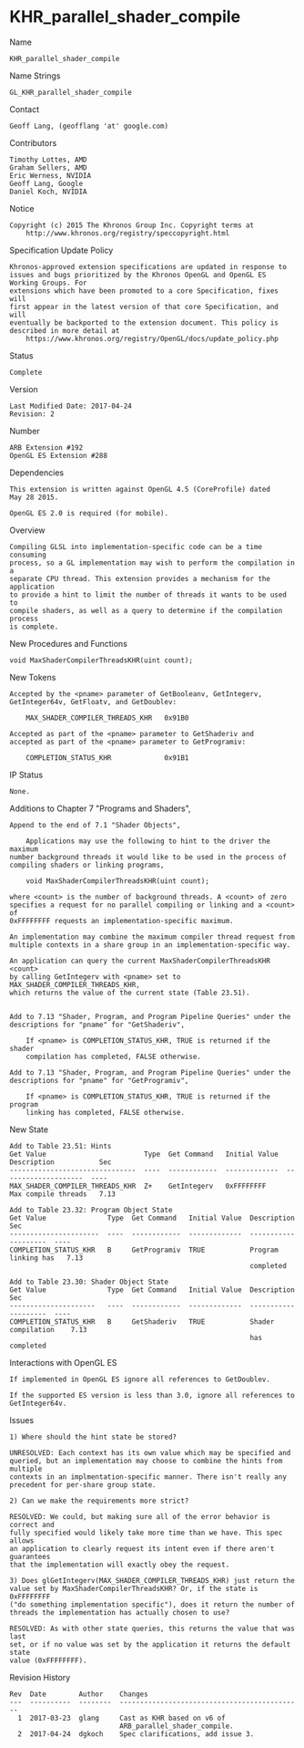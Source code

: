 # KHR_parallel_shader_compile

Name

    KHR_parallel_shader_compile

Name Strings

    GL_KHR_parallel_shader_compile

Contact

    Geoff Lang, (geofflang 'at' google.com)

Contributors

    Timothy Lottes, AMD
    Graham Sellers, AMD
    Eric Werness, NVIDIA
    Geoff Lang, Google
    Daniel Koch, NVIDIA

Notice

    Copyright (c) 2015 The Khronos Group Inc. Copyright terms at
        http://www.khronos.org/registry/speccopyright.html

Specification Update Policy

    Khronos-approved extension specifications are updated in response to
    issues and bugs prioritized by the Khronos OpenGL and OpenGL ES Working Groups. For
    extensions which have been promoted to a core Specification, fixes will
    first appear in the latest version of that core Specification, and will
    eventually be backported to the extension document. This policy is
    described in more detail at
        https://www.khronos.org/registry/OpenGL/docs/update_policy.php

Status

    Complete

Version

    Last Modified Date: 2017-04-24
    Revision: 2

Number

    ARB Extension #192
    OpenGL ES Extension #288

Dependencies

    This extension is written against OpenGL 4.5 (CoreProfile) dated
    May 28 2015.

    OpenGL ES 2.0 is required (for mobile).

Overview

    Compiling GLSL into implementation-specific code can be a time consuming
    process, so a GL implementation may wish to perform the compilation in a
    separate CPU thread. This extension provides a mechanism for the application
    to provide a hint to limit the number of threads it wants to be used to
    compile shaders, as well as a query to determine if the compilation process
    is complete.

New Procedures and Functions

    void MaxShaderCompilerThreadsKHR(uint count);

New Tokens

    Accepted by the <pname> parameter of GetBooleanv, GetIntegerv,
    GetInteger64v, GetFloatv, and GetDoublev:

        MAX_SHADER_COMPILER_THREADS_KHR   0x91B0

    Accepted as part of the <pname> parameter to GetShaderiv and
    accepted as part of the <pname> parameter to GetProgramiv:

        COMPLETION_STATUS_KHR             0x91B1

IP Status

    None.

Additions to Chapter 7 "Programs and Shaders",

    Append to the end of 7.1 "Shader Objects",

        Applications may use the following to hint to the driver the maximum
    number background threads it would like to be used in the process of
    compiling shaders or linking programs,

        void MaxShaderCompilerThreadsKHR(uint count);

    where <count> is the number of background threads. A <count> of zero
    specifies a request for no parallel compiling or linking and a <count> of
    0xFFFFFFFF requests an implementation-specific maximum.

    An implementation may combine the maximum compiler thread request from
    multiple contexts in a share group in an implementation-specific way.

    An application can query the current MaxShaderCompilerThreadsKHR <count>
    by calling GetIntegerv with <pname> set to MAX_SHADER_COMPILER_THREADS_KHR,
    which returns the value of the current state (Table 23.51).


    Add to 7.13 "Shader, Program, and Program Pipeline Queries" under the
    descriptions for "pname" for "GetShaderiv",

        If <pname> is COMPLETION_STATUS_KHR, TRUE is returned if the shader
        compilation has completed, FALSE otherwise.

    Add to 7.13 "Shader, Program, and Program Pipeline Queries" under the
    descriptions for "pname" for "GetProgramiv",

        If <pname> is COMPLETION_STATUS_KHR, TRUE is returned if the program
        linking has completed, FALSE otherwise.

New State

    Add to Table 23.51: Hints
    Get Value                        Type  Get Command   Initial Value  Description           Sec
    -------------------------------  ----  ------------  -------------  --------------------  ----
    MAX_SHADER_COMPILER_THREADS_KHR  Z+    GetIntegerv   0xFFFFFFFF     Max compile threads   7.13

    Add to Table 23.32: Program Object State
    Get Value               Type  Get Command   Initial Value  Description           Sec
    ----------------------  ----  ------------  -------------  --------------------  ----
    COMPLETION_STATUS_KHR   B     GetProgramiv  TRUE           Program linking has   7.13
                                                               completed

    Add to Table 23.30: Shader Object State
    Get Value               Type  Get Command   Initial Value  Description           Sec
    ---------------------   ----  ------------  -------------  --------------------  ----
    COMPLETION_STATUS_KHR   B     GetShaderiv   TRUE           Shader compilation    7.13
                                                               has completed

Interactions with OpenGL ES

    If implemented in OpenGL ES ignore all references to GetDoublev.

    If the supported ES version is less than 3.0, ignore all references to
    GetInteger64v.

Issues

    1) Where should the hint state be stored?

    UNRESOLVED: Each context has its own value which may be specified and
    queried, but an implementation may choose to combine the hints from multiple
    contexts in an implmentation-specific manner. There isn't really any
    precedent for per-share group state.

    2) Can we make the requirements more strict?

    RESOLVED: We could, but making sure all of the error behavior is correct and
    fully specified would likely take more time than we have. This spec allows
    an application to clearly request its intent even if there aren't guarantees
    that the implementation will exactly obey the request.

    3) Does glGetIntegerv(MAX_SHADER_COMPILER_THREADS_KHR) just return the
    value set by MaxShaderCompilerThreadsKHR? Or, if the state is 0xFFFFFFFF
    ("do something implementation specific"), does it return the number of
    threads the implementation has actually chosen to use?

    RESOLVED: As with other state queries, this returns the value that was last
    set, or if no value was set by the application it returns the default state
    value (0xFFFFFFFF).

Revision History

    Rev  Date        Author    Changes
    ---  ----------  --------  ---------------------------------------------
      1  2017-03-23  glang     Cast as KHR based on v6 of
                               ARB_parallel_shader_compile.
      2  2017-04-24  dgkoch    Spec clarifications, add issue 3.
